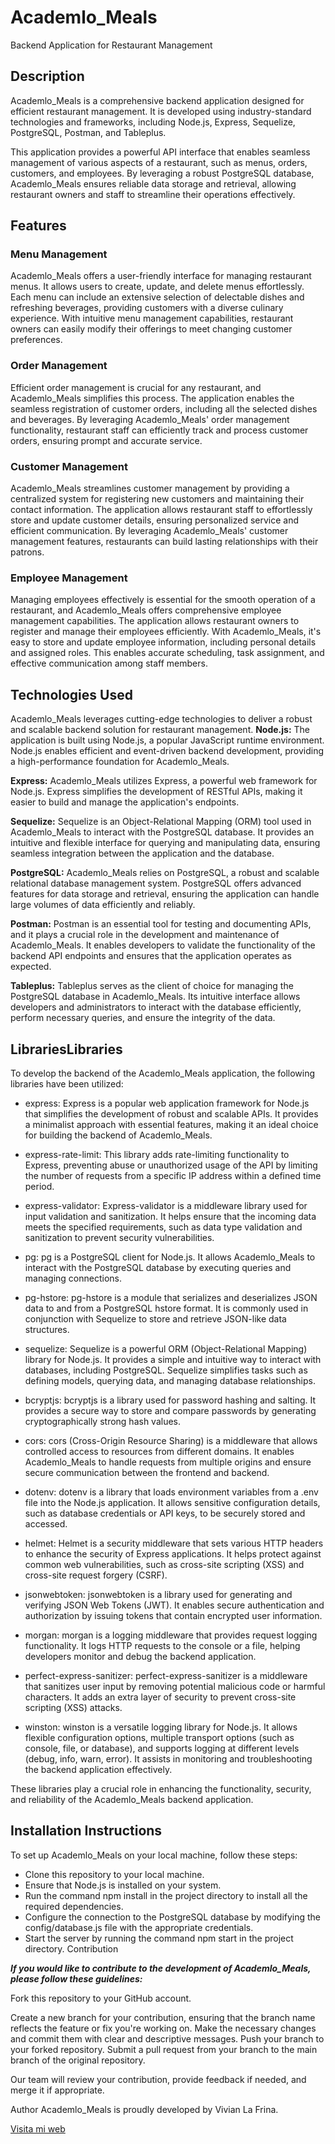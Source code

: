 # Academlo_Meals

Backend Application for Restaurant Management

## Description

Academlo_Meals is a comprehensive backend application designed for efficient restaurant management. It is developed using industry-standard technologies and frameworks, including Node.js, Express, Sequelize, PostgreSQL, Postman, and Tableplus.

This application provides a powerful API interface that enables seamless management of various aspects of a restaurant, such as menus, orders, customers, and employees. By leveraging a robust PostgreSQL database, Academlo_Meals ensures reliable data storage and retrieval, allowing restaurant owners and staff to streamline their operations effectively.

## Features

### Menu Management

Academlo_Meals offers a user-friendly interface for managing restaurant menus. It allows users to create, update, and delete menus effortlessly.
Each menu can include an extensive selection of delectable dishes and refreshing beverages, providing customers with a diverse culinary experience. With intuitive menu management capabilities, restaurant owners can easily modify their offerings to meet changing customer preferences.

### Order Management

Efficient order management is crucial for any restaurant, and Academlo_Meals simplifies this process. The application enables the seamless registration of customer orders, including all the selected dishes and beverages. By leveraging Academlo_Meals' order management functionality, restaurant staff can efficiently track and process customer orders, ensuring prompt and accurate service.

### Customer Management

Academlo_Meals streamlines customer management by providing a centralized system for registering new customers and maintaining their contact information. The application allows restaurant staff to effortlessly store and update customer details, ensuring personalized service and efficient communication. By leveraging Academlo_Meals' customer management features, restaurants can build lasting relationships with their patrons.

### Employee Management

Managing employees effectively is essential for the smooth operation of a restaurant, and Academlo_Meals offers comprehensive employee management capabilities. The application allows restaurant owners to register and manage their employees efficiently. With Academlo_Meals, it's easy to store and update employee information, including personal details and assigned roles. This enables accurate scheduling, task assignment, and effective communication among staff members.

## Technologies Used

Academlo_Meals leverages cutting-edge technologies to deliver a robust and scalable backend solution for restaurant management.
**Node.js:** The application is built using Node.js, a popular JavaScript runtime environment. Node.js enables efficient and event-driven backend development, providing a high-performance foundation for Academlo_Meals.

**Express:** Academlo_Meals utilizes Express, a powerful web framework for Node.js. Express simplifies the development of RESTful APIs, making it easier to build and manage the application's endpoints.

**Sequelize:** Sequelize is an Object-Relational Mapping (ORM) tool used in Academlo_Meals to interact with the PostgreSQL database. It provides an intuitive and flexible interface for querying and manipulating data, ensuring seamless integration between the application and the database.

**PostgreSQL:** Academlo_Meals relies on PostgreSQL, a robust and scalable relational database management system. PostgreSQL offers advanced features for data storage and retrieval, ensuring the application can handle large volumes of data efficiently and reliably.

**Postman:** Postman is an essential tool for testing and documenting APIs, and it plays a crucial role in the development and maintenance of Academlo_Meals. It enables developers to validate the functionality of the backend API endpoints and ensures that the application operates as expected.

**Tableplus:** Tableplus serves as the client of choice for managing the PostgreSQL database in Academlo_Meals. Its intuitive interface allows developers and administrators to interact with the database efficiently, perform necessary queries, and ensure the integrity of the data.

## LibrariesLibraries

To develop the backend of the Academlo_Meals application, the following libraries have been utilized:

- express: Express is a popular web application framework for Node.js that simplifies the development of robust and scalable APIs. It provides a minimalist approach with essential features, making it an ideal choice for building the backend of Academlo_Meals.

- express-rate-limit: This library adds rate-limiting functionality to Express, preventing abuse or unauthorized usage of the API by limiting the number of requests from a specific IP address within a defined time period.

- express-validator: Express-validator is a middleware library used for input validation and sanitization. It helps ensure that the incoming data meets the specified requirements, such as data type validation and sanitization to prevent security vulnerabilities.

- pg: pg is a PostgreSQL client for Node.js. It allows Academlo_Meals to interact with the PostgreSQL database by executing queries and managing connections.

- pg-hstore: pg-hstore is a module that serializes and deserializes JSON data to and from a PostgreSQL hstore format. It is commonly used in conjunction with Sequelize to store and retrieve JSON-like data structures.

- sequelize: Sequelize is a powerful ORM (Object-Relational Mapping) library for Node.js. It provides a simple and intuitive way to interact with databases, including PostgreSQL. Sequelize simplifies tasks such as defining models, querying data, and managing database relationships.

- bcryptjs: bcryptjs is a library used for password hashing and salting. It provides a secure way to store and compare passwords by generating cryptographically strong hash values.

- cors: cors (Cross-Origin Resource Sharing) is a middleware that allows controlled access to resources from different domains. It enables Academlo_Meals to handle requests from multiple origins and ensure secure communication between the frontend and backend.

- dotenv: dotenv is a library that loads environment variables from a .env file into the Node.js application. It allows sensitive configuration details, such as database credentials or API keys, to be securely stored and accessed.

- helmet: Helmet is a security middleware that sets various HTTP headers to enhance the security of Express applications. It helps protect against common web vulnerabilities, such as cross-site scripting (XSS) and cross-site request forgery (CSRF).

- jsonwebtoken: jsonwebtoken is a library used for generating and verifying JSON Web Tokens (JWT). It enables secure authentication and authorization by issuing tokens that contain encrypted user information.

- morgan: morgan is a logging middleware that provides request logging functionality. It logs HTTP requests to the console or a file, helping developers monitor and debug the backend application.

- perfect-express-sanitizer: perfect-express-sanitizer is a middleware that sanitizes user input by removing potential malicious code or harmful characters. It adds an extra layer of security to prevent cross-site scripting (XSS) attacks.

- winston: winston is a versatile logging library for Node.js. It allows flexible configuration options, multiple transport options (such as console, file, or database), and supports logging at different levels (debug, info, warn, error). It assists in monitoring and troubleshooting the backend application effectively.

These libraries play a crucial role in enhancing the functionality, security, and reliability of the Academlo_Meals backend application.

## Installation Instructions

To set up Academlo_Meals on your local machine, follow these steps:

- Clone this repository to your local machine.
- Ensure that Node.js is installed on your system.
- Run the command npm install in the project directory to install all the required dependencies.
- Configure the connection to the PostgreSQL database by modifying the config/database.js file with the appropriate credentials.
- Start the server by running the command npm start in the project directory.
  Contribution

**_If you would like to contribute to the development of Academlo_Meals, please follow these guidelines:_**

Fork this repository to your GitHub account.

Create a new branch for your contribution, ensuring that the branch name reflects the feature or fix you're working on.
Make the necessary changes and commit them with clear and descriptive messages.
Push your branch to your forked repository.
Submit a pull request from your branch to the main branch of the original repository.

Our team will review your contribution, provide feedback if needed, and merge it if appropriate.

Author
Academlo_Meals is proudly developed by Vivian La Frina.

[Visita mi web](https://vivianlf.netlify.app/)
